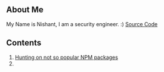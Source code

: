 ## About Me

My Name is Nishant, I am a security engineer. :)
[Source Code](https://github.com/realArcherL/blogs)

## Contents

1. [Hunting on not so popular NPM packages](/blogs/1/hunting_packages)
2.
